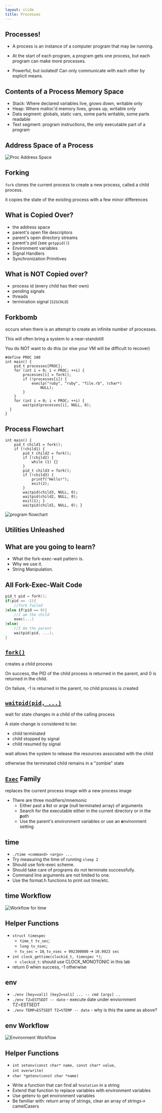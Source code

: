 ```yaml
---
layout: slide
title: Processes
---
```


## Processes!

<vertical />

* A process is an instance of a computer program that may be running.

* At the start of each program, a program gets one process, but each program can make more processes. 

* Powerful, but isolated! Can only communicate with each other by explicit means.

## Contents of a Process Memory Space

* Stack: Where declared variables live, grows down, writable only
* Heap: Where malloc'd memory lives, grows up, writable only
* Data segment: globals, static vars, some parts writable, some parts readable
* Text segment: program instructions, the only executable part of a program

## Address Space of a Process

![Proc Address Space](/images/assignment-docs/lab/slides/fork/address_space.png)

## Forking

`fork` clones the current process to create a new process, called a child process.

it copies the state of the existing process with a few minor differences

## What is Copied Over?

* the address space
* parent's open file descriptors
* parent's open directory streams
* parent's pid (see `getppid()`)
* Environment variables
* Signal Handlers
* Synchronization Primitives

## What is NOT Copied over?

* process id (every child has their own)
* pending signals
* threads
* termination signal (`SIGCHLD`)

## Forkbomb

occurs when there is an attempt to create an infinite number of processes. 

This will often bring a system to a near-standstill

You do NOT want to do this (or else your VM will be difficult to recover)

<vertical />

```
#define PROC 100
int main() {
	pid_t processes[PROC];
	for (int i = 0; i < PROC; ++i) {
		processes[i] = fork();
		if (!processes[i]) {
			execlp("ruby", "ruby", "file.rb", (char*)
				NULL);
		}
	}
	for (int i = 0; i < PROC; ++i) {
		waitpid(processes[i], NULL, 0);
  }
}
```

## Process Flowchart

```
int main() { 
    pid_t child1 = fork(); 
    if (!child1) { 
        pid_t child2 = fork(); 
        if (!child2) { 
            while (1) {} 
        } 
        pid_t child3 = fork(); 
        if (!child3) { 
            printf("Hello!"); 
            exit(2); 
        } 
        waitpid(child3, NULL, 0); 
        waitpid(child2, NULL, 0); 
        exit(1); } 
        waitpid(child1, NULL, 0); }
```

<vertical />

![program flowchart](/images/assignment-docs/lab/slides/fork/program_flowchart.png)

<horizontal />

## Utilities Unleashed

## What are you going to learn?

* What the fork-exec-wait pattern is.
* Why we use it.
* String Manipulation.

## All Fork-Exec-Wait Code

```C
pid_t pid = fork();
if(pid == -1){
	//fork failed
}else if(pid == 0){
	//I am the child
	exec(...)
}else{
	//I Am the parent
	waitpid(pid, ...);
}
```

## [`fork()`](https://www.man7.org/linux/man-pages/man2/fork.2.html)

creates a child process

On success, the PID of the child process is returned in the
parent, and 0 is returned in the child.

On failure, -1 is
returned in the parent, no child process is created

## [`waitpid(pid, ...)`](https://www.man7.org/linux/man-pages/man2/waitpid.2.html)

wait for state changes in a child of the calling process

A state change is considered to be:

* child terminated
* child stopped by signal
* child resumed by signal

wait allows the system to release the resources associated with the child

otherwise the terminated child remains in a "zombie" state

## [`Exec`](https://www.man7.org/linux/man-pages/man3/exec.3.html) Family

replaces the current process image with a new process image

* There are three modifiers/mnemonic
	* Either past a **l**ist or arg**v** (null terminated array) of arguments
	* Search for the executable either in the current directory or in the **p**ath
	* Use the parent's environment variables or use an **e**nvironment setting


<horizontal />

## time
* `./time <command> <args> ...`
* Try measuring the time of running `sleep 2`
* Should use fork-exec scheme.
* Should take care of programs do not terminate successfully.
* Command line arguments are not limited to one.
* Use the format.h functions to print out time/etc.

## time Workflow

![Workflow for time](/images/assignment-docs/lab/slides/fork/time_workflow.png)

## Helper Functions
* `struct timespec`
	* `time_t tv_sec`;
	* `long tv_nsec`;
	* `tv_sec = 10`, `tv_nsec = 992300000` -> `10.9923 sec`
* `int clock_gettime(clockid_t, timespec *)`;
	* `clockid_t`: should use CLOCK_MONOTONIC in this lab
* return 0 when success, -1 otherwise

<horizontal />

## env

* `./env [key=val1] [key2=val1] ... -- cmd [args] ..`
* `./env TZ=EST5EDT -- date` - execute date under enviornment TZ=EST5EDT
* `./env TEMP=EST5EDT TZ=%TEMP -- date` - why is this the same as above?

## env Workflow

![Environment Workflow](/images/assignment-docs/lab/slides/fork/env_workflow.png)

## Helper Functions

* `int setenv(const char* name, const char* value,` \
	`int overwrite)`
* `char *getenv(const char *name)`

<vertical />

* Write a function that can find all `%notation` in a string
* Extend that function to replace variables with environment variables
* Use getenv to get environment variables
* Be familiar with: return array of strings, clear an array of strings-> camelCasers

